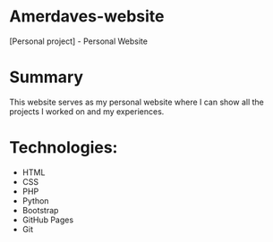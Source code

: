 # Amerdaves-website
[Personal project] - Personal Website

# Summary
This website serves as my personal website where I can show all the projects I worked on and my experiences.

# Technologies:
  - HTML
  - CSS
  - PHP
  - Python
  - Bootstrap
  - GitHub Pages
  - Git 
